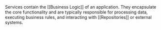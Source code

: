 Services contain the [[Business Logic]] of an application. They encapsulate the core functionality and are typically responsible for processing data, executing business rules, and interacting with [[Repositories]] or external systems.